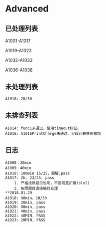 # Advanced

## 已处理列表

A1001-A1017

A1019-A1023

A1032-A1033

A1036-A1038

## 未处理列表

```
A1018: 20/30
```



## 未排查列表

```
A1014: func1未通过，使用timeout标记。
A1016: A1016PrintCharge未通过。分段计算费用相加
```

## 日志

```
A1008：20min
A1009：40min
A1016: 100min 15/25，题解,pass
A1017: 2h, 23/25, pass
	1. 严格按照题目说明，不要随意扩展(sln2)
	2. 按照题目直接编码处理
**2018.01.29
A1018: 90min，20/30
A1019: 20min, pass
A1020: 80min, pass
A1021: 40min, pass 
A1022: 40MIN, PASS
A1023: 20MIN, PASS
```


